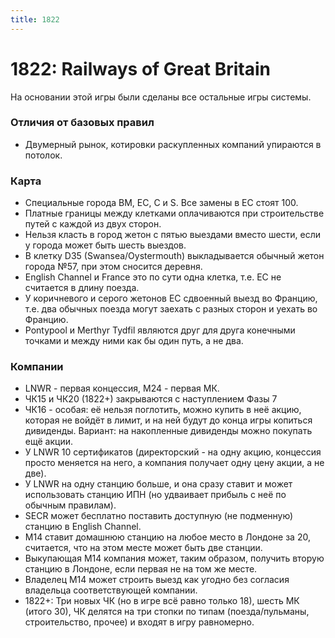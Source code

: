 ```yaml
---
title: 1822
---
```

# 1822: Railways of Great Britain

На основании этой игры были сделаны все остальные игры системы.

### Отличия от базовых правил
- Двумерный рынок, котировки раскупленных компаний упираются в потолок.

### Карта
- Специальные города BM, EC, C и S. Все замены в EC стоят 100.
- Платные границы между клетками оплачиваются при строительстве путей с каждой из двух сторон.
- Нельзя класть в город жетон с пятью выездами вместо шести, если у города может быть шесть выездов.
- В клетку D35 (Swansea/Oystermouth) выкладывается обычный жетон города №57, при этом сносится деревня.
- English Channel и France это по сути одна клетка, т.е. EC не считается в длину поезда.
- У коричневого и серого жетонов EC сдвоенный выезд во Францию, т.е. два обычных поезда могут заехать с разных сторон и уехать во Францию.
- Pontypool и Merthyr Tydfil являются друг для друга конечными точками и между ними как бы один путь, а не два.

### Компании
- LNWR - первая концессия, M24 - первая МК.
- ЧК15 и ЧК20 (1822+) закрываются с наступлением Фазы 7
- ЧК16 - особая: её нельзя поглотить, можно купить в неё акцию, которая не войдёт в лимит, и на ней будут до конца игры копиться дивиденды. Вариант: на накопленные дивиденды можно покупать ещё акции.
- У LNWR 10 сертификатов (директорский - на одну акцию, концессия просто меняется на него, а компания получает одну цену акции, а не две).
- У LNWR на одну станцию больше, и она сразу ставит и может использовать станцию ИПН (но удваивает прибыль с неё по обычным правилам).
- SECR может бесплатно поставить доступную (не подменную) станцию в English Channel.
- M14 ставит домашнюю станцию на любое место в Лондоне за 20, считается, что на этом месте может быть две станции.
- Выкупающая M14 компания может, таким образом, получить вторую станцию в Лондоне, если первая не на том же месте.
- Владелец M14 может строить выезд как угодно без согласия владельца соответствующей компании.
- 1822+: Три новых ЧК (но в игре всё равно только 18), шесть МК (итого 30), ЧК делятся на три стопки по типам (поезда/пульманы, строительство, прочее) и входят в игру равномерно.
